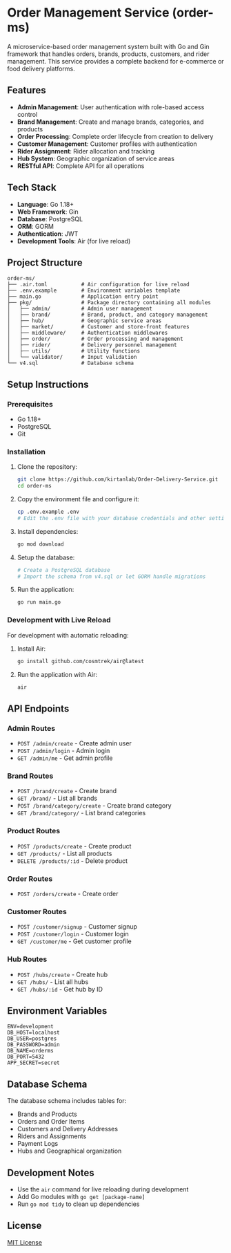 <!-- tessssting -->
# Order Management Service (order-ms)

A microservice-based order management system built with Go and Gin framework that handles orders, brands, products, customers, and rider management. This service provides a complete backend for e-commerce or food delivery platforms.

## Features


- **Admin Management**: User authentication with role-based access control
- **Brand Management**: Create and manage brands, categories, and products
- **Order Processing**: Complete order lifecycle from creation to delivery
- **Customer Management**: Customer profiles with authentication
- **Rider Assignment**: Rider allocation and tracking
- **Hub System**: Geographic organization of service areas
- **RESTful API**: Complete API for all operations

## Tech Stack

- **Language**: Go 1.18+
- **Web Framework**: Gin
- **Database**: PostgreSQL
- **ORM**: GORM
- **Authentication**: JWT
- **Development Tools**: Air (for live reload)

## Project Structure

```
order-ms/
├── .air.toml           # Air configuration for live reload
├── .env.example        # Environment variables template
├── main.go             # Application entry point
├── pkg/                # Package directory containing all modules
│   ├── admin/          # Admin user management
│   ├── brand/          # Brand, product, and category management
│   ├── hub/            # Geographic service areas
│   ├── market/         # Customer and store-front features
│   ├── middleware/     # Authentication middlewares
│   ├── order/          # Order processing and management
│   ├── rider/          # Delivery personnel management
│   ├── utils/          # Utility functions
│   └── validator/      # Input validation
└── v4.sql              # Database schema
```

## Setup Instructions

### Prerequisites

- Go 1.18+
- PostgreSQL
- Git

### Installation

1. Clone the repository:
   ```bash
   git clone https://github.com/kirtanlab/Order-Delivery-Service.git
   cd order-ms
   ```

2. Copy the environment file and configure it:
   ```bash
   cp .env.example .env
   # Edit the .env file with your database credentials and other settings
   ```

3. Install dependencies:
   ```bash
   go mod download
   ```

4. Setup the database:
   ```bash
   # Create a PostgreSQL database
   # Import the schema from v4.sql or let GORM handle migrations
   ```

5. Run the application:
   ```bash
   go run main.go
   ```

### Development with Live Reload

For development with automatic reloading:

1. Install Air:
   ```bash
   go install github.com/cosmtrek/air@latest
   ```

2. Run the application with Air:
   ```bash
   air
   ```

## API Endpoints

### Admin Routes
- `POST /admin/create` - Create admin user
- `POST /admin/login` - Admin login
- `GET /admin/me` - Get admin profile

### Brand Routes
- `POST /brand/create` - Create brand
- `GET /brand/` - List all brands
- `POST /brand/category/create` - Create brand category
- `GET /brand/category/` - List brand categories

### Product Routes
- `POST /products/create` - Create product
- `GET /products/` - List all products
- `DELETE /products/:id` - Delete product

### Order Routes
- `POST /orders/create` - Create order

### Customer Routes
- `POST /customer/signup` - Customer signup
- `POST /customer/login` - Customer login
- `GET /customer/me` - Get customer profile

### Hub Routes
- `POST /hubs/create` - Create hub
- `GET /hubs/` - List all hubs
- `GET /hubs/:id` - Get hub by ID

## Environment Variables

```
ENV=development
DB_HOST=localhost
DB_USER=postgres
DB_PASSWORD=admin
DB_NAME=orderms
DB_PORT=5432
APP_SECRET=secret
```

## Database Schema

The database schema includes tables for:
- Brands and Products
- Orders and Order Items
- Customers and Delivery Addresses
- Riders and Assignments
- Payment Logs
- Hubs and Geographical organization

## Development Notes

- Use the `air` command for live reloading during development
- Add Go modules with `go get [package-name]`
- Run `go mod tidy` to clean up dependencies
<!-- comments hello-->

## License

[MIT License](LICENSE)

